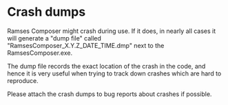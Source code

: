 <!--
SPDX-License-Identifier: MPL-2.0

This file is part of Ramses Composer
(see https://github.com/bmwcarit/ramses-composer-docs).

This Source Code Form is subject to the terms of the Mozilla Public License, v. 2.0.
If a copy of the MPL was not distributed with this file, You can obtain one at http://mozilla.org/MPL/2.0/.
-->
# Crash dumps

Ramses Composer might crash during use. If it does, in nearly all cases it will generate a "dump file" called "RamsesComposer_X.Y.Z_DATE_TIME.dmp" next to the RamsesComposer.exe.

The dump file records the exact location of the crash in the code, and hence it is very useful when trying to track down crashes which are hard to reproduce. 

Please attach the crash dumps to bug reports about crashes if possible.